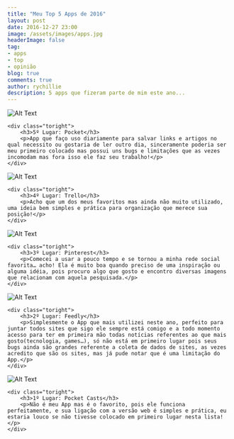 ```yaml
---
title: "Meu Top 5 Apps de 2016"
layout: post
date: 2016-12-27 23:00
image: /assets/images/apps.jpg
headerImage: false
tag:
- apps
- top
- opinião
blog: true
comments: true
author: rychillie
description: 5 apps que fizeram parte de mim este ano...
---
```

<script async src="//pagead2.googlesyndication.com/pagead/js/adsbygoogle.js"></script>
<!-- Anuncio Blog Rychillie -->
<ins class="adsbygoogle"
     style="display:block"
     data-ad-client="ca-pub-7837358846130941"
     data-ad-slot="9265933715"
     data-ad-format="auto"></ins>
<script>
(adsbygoogle = window.adsbygoogle || []).push({});
</script>


<div class="side-by-side">
    <div class="toleft">
        <img class="image" src="https://pbs.twimg.com/profile_images/776855558578065408/lIYl1qqQ.jpg" alt="Alt Text">
    </div>

    <div class="toright">
        <h3>5º Lugar: Pocket</h3>
        <p>App que faço uso diariamente para salvar links e artigos no qual necessito ou gostaria de ler outro dia, sinceramente poderia ser meu primeiro colocado mas possui uns bugs e limitações que as vezes incomodam mas fora isso ele faz seu trabalho!</p>
    </div>
</div>

<div class="side-by-side">
    <div class="toleft">
        <img class="image" src="http://br.blog.trello.com/wp-content/uploads/2015/07/trello-logo-blue.png" alt="Alt Text">
    </div>

    <div class="toright">
        <h3>4º Lugar: Trello</h3>
        <p>Acho que um dos meus favoritos mas ainda não muito utilizado, uma ideia bem simples e prática para organização que merece sua posição!</p>
    </div>
</div>

<div class="side-by-side">
    <div class="toleft">
        <img class="image" src="http://www.clixmarketing.com/blog/wp-content/uploads/2016/06/635946503189638341-239880403_pinterest.jpg" alt="Alt Text">
    </div>

    <div class="toright">
        <h3>3º Lugar: Pinterest</h3>
        <p>Comecei a usar a pouco tempo e se tornou a minha rede social favorita… acho! Ela é muito boa quando preciso de uma inspiração ou alguma idéia, pois procuro algo que gosto e encontro diversas imagens que relacionam com aquela pesquisada.</p>
    </div>
</div>

<div class="side-by-side">
    <div class="toleft">
        <img class="image" src="http://www.meu-smartphone.com/wp-content/uploads/2015/09/Capa-Feedly.jpg" alt="Alt Text">
    </div>

    <div class="toright">
        <h3>2º Lugar: Feedly</h3>
        <p>Simplesmente o App que mais utilizei neste ano, perfeito para juntar todos sites que sigo ele sempre está comigo e a todo momento acesso para ter em primeira mão todas notícias referentes ao que mais gosto(tecnologia, games…), só não está em primeiro lugar pois seus bugs ainda são grandes referente a coleta de dados de sites, as vezes acredito que são os sites, mas já pude notar que é uma limitação do App.</p>
    </div>
</div>

<div class="side-by-side">
    <div class="toleft">
        <img class="image" src="https://lh6.ggpht.com/KItvb_F5fVTvQg3hWNc4idE_QBDjWgu5yDseSbb9fguTbGJGRvMbLEHqAZp-eKCSDA=w300" alt="Alt Text">
    </div>

    <div class="toright">
        <h3>1º Lugar: Pocket Casts</h3>
        <p>Não é meu App mas é o favorito, pois ele funciona perfeitamente, e sua ligação com a versão web é simples e prática, eu estaria louco se não tivesse colocado em primeiro lugar nesta lista!</p>
    </div>
</div>

